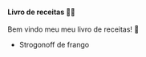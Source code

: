 #### Livro de receitas :man_cook:

Bem vindo meu meu livro de receitas! :wave:

- Strogonoff de frango
